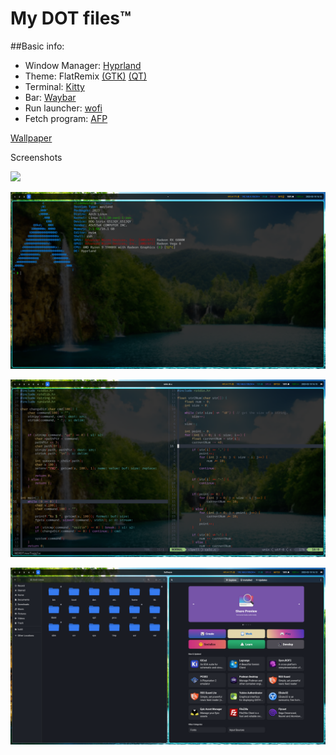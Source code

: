 # My DOT files™

##Basic info:
 * Window Manager: [Hyprland](https://github.com/hyprwm/Hyprland)
 * Theme: FlatRemix [(GTK)](https://github.com/daniruiz/flat-remix-gtk/tree/master/themes) [(QT)](https://github.com/daniruiz/flat-remix-kde)
 * Terminal: [Kitty](https://github.com/kovidgoyal/kitty)
 * Bar: [Waybar](https://github.com/Alexays/Waybar)
 * Run launcher: [wofi](https://hg.sr.ht/~scoopta/wofi)
 * Fetch program: [AFP](https://github.com/Slimemaster0/afp)

 
[Wallpaper](https://wallpapers.com/wallpapers/nature-of-waterfalls-2ygv7ssy2k0lxlzu.html)


Screenshots

![](https://github.com/Slimemaster0/dots/blob/main/screen-shuts/blank.png)

![Terminal](https://github.com/Slimemaster0/dots/blob/main/screen-shuts/blank-term.png)

![Vim](https://github.com/Slimemaster0/dots/blob/main/screen-shuts/vim.png)

![GTK apps](https://github.com/Slimemaster0/dots/blob/main/screen-shuts/GTK.png)
